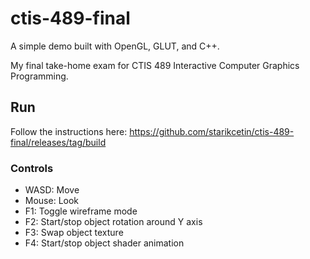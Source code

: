 # ctis-489-final

A simple demo built with OpenGL, GLUT, and C++.

My final take-home exam for CTIS 489 Interactive Computer Graphics Programming.

## Run

Follow the instructions here: https://github.com/starikcetin/ctis-489-final/releases/tag/build

### Controls

- WASD: Move
- Mouse: Look
- F1: Toggle wireframe mode
- F2: Start/stop object rotation around Y axis
- F3: Swap object texture
- F4: Start/stop object shader animation

